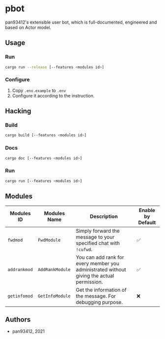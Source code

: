 # pbot

pan93412's extensible user bot, which is full-documented, engineered and based on Actor model.

## Usage

### Run

```sh
cargo run --release [--features <modules id>]
```

### Configure

1. Copy `.env.example` to `.env`
2. Configure it according to the instruction.

## Hacking

### Build

```sh
cargo build [--features <modules id>]
```

### Docs

```sh
cargo doc [--features <modules id>]
```

### Run

```sh
cargo run [--features <modules id>]
```

## Modules

| Modules ID   | Modules Name    | Description                                                                               | Enable by Default |
| ------------ | --------------- | ----------------------------------------------------------------------------------------- | ----------------- |
| `fwdmod`     | `FwdModule`     | Simply forward the message to your specified chat with `!cufwd`.                          | ✅                |
| `addrankmod` | `AddRankModule` | You can add rank for every member you administrated without giving the actual permission. | ✅                |
| `getinfomod` | `GetInfoModule` | Get the information of the message. For debugging purpose.                                | ❌                |

## Authors

- pan93412, 2021
